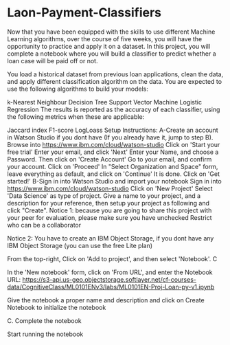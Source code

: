 # Laon-Payment-Classifiers
Now that you have been equipped with the skills to use different Machine Learning algorithms, over the course of five weeks, you will have the opportunity to practice and apply it on a dataset. In this project, you will complete a notebook where you will build a classifier to predict whether a loan case will be paid off or not.

You load a historical dataset from previous loan applications, clean the data, and apply different classification algorithm on the data. You are expected to use the following algorithms to build your models:

k-Nearest Neighbour
Decision Tree
Support Vector Machine
Logistic Regression
The results is reported as the accuracy of each classifier, using the following metrics when these are applicable:

Jaccard index
F1-score
LogLoass
Setup Instructions:
A-Create an account in Watson Studio if you dont have (If you already have it, jump to step B).
Browse into https://www.ibm.com/cloud/watson-studio
Click on 'Start your free trial'
Enter your email, and click 'Next'
Enter your Name, and choose a Password. Then click on 'Create Account'
Go to your email, and confirm your account.
Click on 'Proceed'
In "Select Organization and Space" form, leave everything as default, and click on 'Continue'
It is done. Click on 'Get started!'
B-Sign in into Watson Studio and import your notebook
Sign in into https://www.ibm.com/cloud/watson-studio
Click on 'New Project'
Select 'Data Science' as type of project.
Give a name to your project, and a description for your reference, then setup your project as following and click "Create".
Notice 1: because you are going to share this project with your peer for evaluation, please make sure you have unchecked Restrict who can be a collaborator

Notice 2: You have to create an IBM Object Storage, if you dont have any IBM Object Storage (you can use the free Lite plan)

From the top-right, Click on 'Add to project', and then select 'Notebook'. C

In the 'New notebook' form, click on 'From URL', and enter the Notebook URL: https://s3-api.us-geo.objectstorage.softlayer.net/cf-courses-data/CognitiveClass/ML0101ENv3/labs/ML0101EN-Proj-Loan-py-v1.ipynb

Give the notebook a proper name and description and click on Create Notebook to initialize the notebook

C. Complete the notebook

Start running the notebook
